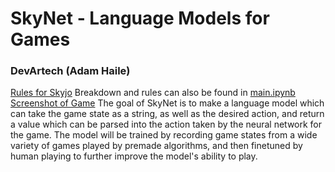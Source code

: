 # SkyNet - Language Models for Games
### DevArtech (Adam Haile)

[Rules for Skyjo](https://www.geekyhobbies.com/how-to-play-skyjo-card-game-rules-and-instructions/)
Breakdown and rules can also be found in [main.ipynb](https://github.com/DevArtech/skynet/blob/main/main.ipynb)
[Screenshot of Game](/SkyjoGameScreenshot.png)
The goal of SkyNet is to make a language model which can take the game state as a string, as well as the desired action, and return a value which can be parsed into the action taken by the neural network for the game. The model will be trained by recording game states from a wide variety of games played by premade algorithms, and then finetuned by human playing to further improve the model's ability to play.
